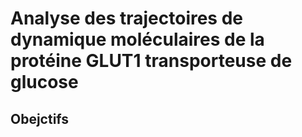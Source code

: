 # Analyse des trajectoires de dynamique moléculaires de la protéine GLUT1 transporteuse de glucose

## Obejctifs
